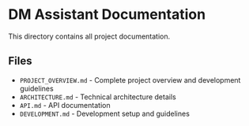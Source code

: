 # DM Assistant Documentation

This directory contains all project documentation.

## Files
- `PROJECT_OVERVIEW.md` - Complete project overview and development guidelines
- `ARCHITECTURE.md` - Technical architecture details
- `API.md` - API documentation
- `DEVELOPMENT.md` - Development setup and guidelines

